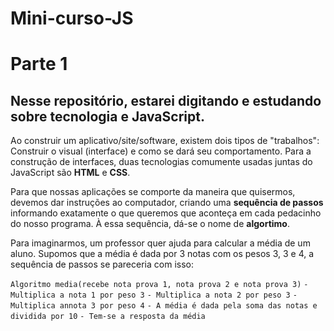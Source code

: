 # Mini-curso-JS
# Parte 1

  ## Nesse repositório, estarei digitando e estudando sobre tecnologia e JavaScript.
  
Ao construir um aplicativo/site/software, existem dois tipos de "trabalhos": Construir o visual (interface) e como se dará seu comportamento.
Para a construção de interfaces, duas tecnologias comumente usadas juntas do JavaScript são **HTML** e **CSS**.

Para que nossas aplicações se comporte da maneira que quisermos, devemos dar instruções ao computador, criando uma **sequência de passos** informando exatamente o que queremos que aconteça em cada pedacinho do nosso programa.
À essa sequência, dá-se o nome de **algortimo**.

Para imaginarmos, um professor quer ajuda para calcular a média de um aluno. Supomos que a média é dada por 3 notas com os pesos 3, 3 e 4, a sequência de passos se pareceria com isso:

`Algoritmo media(recebe nota prova 1, nota prova 2 e nota prova 3)`
`- Multiplica a nota 1 por peso 3`
`- Multiplica a nota 2 por peso 3`
`- Multiplica annota 3 por peso 4`
`- A média é dada pela soma das notas e dividida por 10`
`- Tem-se a resposta da média`


